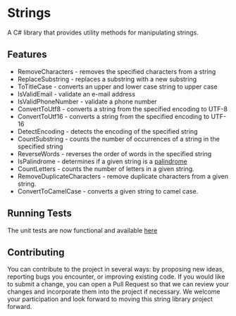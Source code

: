 
# Strings

A C# library that provides utility methods for manipulating strings.


## Features

- RemoveCharacters - removes the specified characters from a string
- ReplaceSubstring - replaces a substring with a new substring
- ToTitleCase - converts an upper and lower case string to upper case
- IsValidEmail - validate an e-mail address
- IsValidPhoneNumber - validate a phone number
- ConvertToUtf8 - converts a string from the specified encoding to UTF-8
- ConvertToUtf16 - converts a string from the specified encoding to UTF-16
- DetectEncoding - detects the encoding of the specified string
- CountSubstring - counts the number of occurrences of a string in the specified string
- ReverseWords - reverses the order of words in the specified string
- IsPalindrome - determines if a given string is a [palindrome](https://en.wikipedia.org/wiki/Palindrome)
- CountLetters - counts the number of letters in a given string.
- RemoveDuplicateCharacters - remove duplicate characters from a given string.
- ConvertToCamelCase - converts a given string to camel case.

## Running Tests
The unit tests are now functional and available [here](https://github.com/Antyss77/Strings/blob/master/StringUtilitiesTest/StringUtilitiesTest.cs)

## Contributing
You can contribute to the project in several ways: by proposing new ideas, reporting bugs you encounter, or improving existing code. If you would like to submit a change, you can open a Pull Request so that we can review your changes and incorporate them into the project if necessary. We welcome your participation and look forward to moving this string library project forward.


